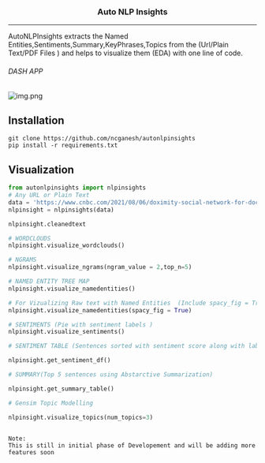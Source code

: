 
<h3 align="center">
    <p>Auto NLP Insights</p>
</h3>

---------------------------

AutoNLPInsights  extracts the Named Entities,Sentiments,Summary,KeyPhrases,Topics
from the (Url/Plain Text/PDF Files ) and helps to visualize them (EDA) with one line of code.

######  DASH APP
![img.png](img.png)


## Installation

    git clone https://github.com/ncganesh/autonlpinsights
    pip install -r requirements.txt

## Visualization

```python
from autonlpinsights import nlpinsights
# Any URL or Plain Text
data = 'https://www.cnbc.com/2021/08/06/doximity-social-network-for-doctors-full-of-antivax-disinformation.html'
nlpinsight = nlpinsights(data)

nlpinsight.cleanedtext

# WORDCLOUDS
nlpinsight.visualize_wordclouds()

# NGRAMS
nlpinsight.visualize_ngrams(ngram_value = 2,top_n=5)

# NAMED ENTITY TREE MAP
nlpinsight.visualize_namedentities()

# For Vizualizing Raw text with Named Entities  (Include spacy_fig = True)
nlpinsight.visualize_namedentities(spacy_fig = True) 

# SENTIMENTS (Pie with sentiment labels )
nlpinsight.visualize_sentiments()

# SENTIMENT TABLE (Sentences sorted with sentiment score along with labels)

nlpinsight.get_sentiment_df()

# SUMMARY(Top 5 sentences using Abstarctive Summarization)

nlpinsight.get_summary_table()

# Gensim Topic Modelling 

nlpinsight.visualize_topics(num_topics=3)
```
```

Note:
This is still in initial phase of Developement and will be adding more features soon
